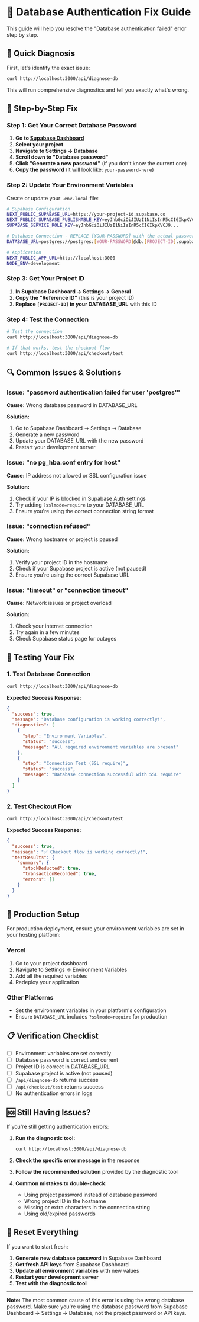 # 🔐 Database Authentication Fix Guide

This guide will help you resolve the "Database authentication failed" error step by step.

## 🚨 Quick Diagnosis

First, let's identify the exact issue:

```bash
curl http://localhost:3000/api/diagnose-db
```

This will run comprehensive diagnostics and tell you exactly what's wrong.

## 🔧 Step-by-Step Fix

### Step 1: Get Your Correct Database Password

1. **Go to [Supabase Dashboard](https://app.supabase.com)**
2. **Select your project**
3. **Navigate to Settings → Database**
4. **Scroll down to "Database password"**
5. **Click "Generate a new password"** (if you don't know the current one)
6. **Copy the password** (it will look like: `your-password-here`)

### Step 2: Update Your Environment Variables

Create or update your `.env.local` file:

```bash
# Supabase Configuration
NEXT_PUBLIC_SUPABASE_URL=https://your-project-id.supabase.co
NEXT_PUBLIC_SUPABASE_PUBLISHABLE_KEY=eyJhbGciOiJIUzI1NiIsInR5cCI6IkpXVCJ9...
SUPABASE_SERVICE_ROLE_KEY=eyJhbGciOiJIUzI1NiIsInR5cCI6IkpXVCJ9...

# Database Connection - REPLACE [YOUR-PASSWORD] with the actual password
DATABASE_URL=postgres://postgres:[YOUR-PASSWORD]@db.[PROJECT-ID].supabase.co:5432/postgres

# Application
NEXT_PUBLIC_APP_URL=http://localhost:3000
NODE_ENV=development
```

### Step 3: Get Your Project ID

1. **In Supabase Dashboard → Settings → General**
2. **Copy the "Reference ID"** (this is your project ID)
3. **Replace `[PROJECT-ID]` in your DATABASE_URL** with this ID

### Step 4: Test the Connection

```bash
# Test the connection
curl http://localhost:3000/api/diagnose-db

# If that works, test the checkout flow
curl http://localhost:3000/api/checkout/test
```

## 🔍 Common Issues & Solutions

### Issue: "password authentication failed for user 'postgres'"

**Cause:** Wrong database password in DATABASE_URL

**Solution:**

1. Go to Supabase Dashboard → Settings → Database
2. Generate a new password
3. Update your DATABASE_URL with the new password
4. Restart your development server

### Issue: "no pg_hba.conf entry for host"

**Cause:** IP address not allowed or SSL configuration issue

**Solution:**

1. Check if your IP is blocked in Supabase Auth settings
2. Try adding `?sslmode=require` to your DATABASE_URL
3. Ensure you're using the correct connection string format

### Issue: "connection refused"

**Cause:** Wrong hostname or project is paused

**Solution:**

1. Verify your project ID in the hostname
2. Check if your Supabase project is active (not paused)
3. Ensure you're using the correct Supabase URL

### Issue: "timeout" or "connection timeout"

**Cause:** Network issues or project overload

**Solution:**

1. Check your internet connection
2. Try again in a few minutes
3. Check Supabase status page for outages

## 🧪 Testing Your Fix

### 1. Test Database Connection

```bash
curl http://localhost:3000/api/diagnose-db
```

**Expected Success Response:**

```json
{
  "success": true,
  "message": "Database configuration is working correctly!",
  "diagnostics": [
    {
      "step": "Environment Variables",
      "status": "success",
      "message": "All required environment variables are present"
    },
    {
      "step": "Connection Test (SSL require)",
      "status": "success",
      "message": "Database connection successful with SSL require"
    }
  ]
}
```

### 2. Test Checkout Flow

```bash
curl http://localhost:3000/api/checkout/test
```

**Expected Success Response:**

```json
{
  "success": true,
  "message": "✅ Checkout flow is working correctly!",
  "testResults": {
    "summary": {
      "stockDeducted": true,
      "transactionRecorded": true,
      "errors": []
    }
  }
}
```

## 🚀 Production Setup

For production deployment, ensure your environment variables are set in your hosting platform:

### Vercel

1. Go to your project dashboard
2. Navigate to Settings → Environment Variables
3. Add all the required variables
4. Redeploy your application

### Other Platforms

- Set the environment variables in your platform's configuration
- Ensure `DATABASE_URL` includes `?sslmode=require` for production

## 📋 Verification Checklist

- [ ] Environment variables are set correctly
- [ ] Database password is correct and current
- [ ] Project ID is correct in DATABASE_URL
- [ ] Supabase project is active (not paused)
- [ ] `/api/diagnose-db` returns success
- [ ] `/api/checkout/test` returns success
- [ ] No authentication errors in logs

## 🆘 Still Having Issues?

If you're still getting authentication errors:

1. **Run the diagnostic tool:**

   ```bash
   curl http://localhost:3000/api/diagnose-db
   ```

2. **Check the specific error message** in the response

3. **Follow the recommended solution** provided by the diagnostic tool

4. **Common mistakes to double-check:**
   - Using project password instead of database password
   - Wrong project ID in the hostname
   - Missing or extra characters in the connection string
   - Using old/expired passwords

## 🔄 Reset Everything

If you want to start fresh:

1. **Generate new database password** in Supabase Dashboard
2. **Get fresh API keys** from Supabase Dashboard
3. **Update all environment variables** with new values
4. **Restart your development server**
5. **Test with the diagnostic tool**

---

**Note:** The most common cause of this error is using the wrong database password. Make sure you're using the database password from Supabase Dashboard → Settings → Database, not the project password or API keys.

